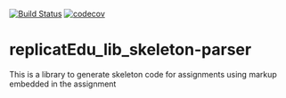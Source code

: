 [![Build Status](https://travis-ci.org/replicatedu/replicatEdu_lib_skeleton-parser.svg?branch=master)](https://travis-ci.org/replicatedu/replicatEdu_lib_skeleton-parser) [![codecov](https://codecov.io/gh/replicatedu/replicatEdu_lib_skeleton-parser/branch/master/graph/badge.svg)](https://codecov.io/gh/replicatedu/replicatEdu_lib_skeleton-parser)

# replicatEdu_lib_skeleton-parser
This is a library to generate skeleton code for assignments using markup embedded in the assignment
